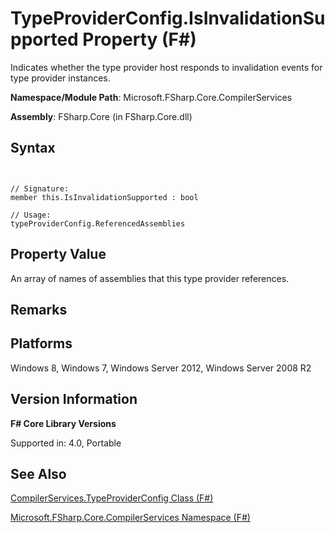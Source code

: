 # TypeProviderConfig.IsInvalidationSupported Property (F#)

Indicates whether the type provider host responds to invalidation events for type provider instances.

**Namespace/Module Path**: Microsoft.FSharp.Core.CompilerServices

**Assembly**: FSharp.Core (in FSharp.Core.dll)


## Syntax


```


// Signature:
member this.IsInvalidationSupported : bool

// Usage:
typeProviderConfig.ReferencedAssemblies

```



## Property Value
An array of names of assemblies that this type provider references.


## Remarks

## Platforms
Windows 8, Windows 7, Windows Server 2012, Windows Server 2008 R2


## Version Information
**F# Core Library Versions**

Supported in: 4.0, Portable




## See Also
[CompilerServices.TypeProviderConfig Class &#40;F&#35;&#41;](CompilerServices.TypeProviderConfig-Class-%5BFSharp%5D.md)

[Microsoft.FSharp.Core.CompilerServices Namespace &#40;F&#35;&#41;](Microsoft.FSharp.Core.CompilerServices-Namespace-%5BFSharp%5D.md)

